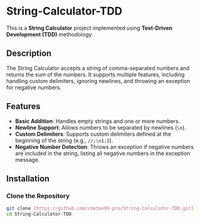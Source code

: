 # String-Calculator-TDD

This is a **String Calculator** project implemented using **Test-Driven Development (TDD)** methodology.

## Description

The String Calculator accepts a string of comma-separated numbers and returns the sum of the numbers. It supports multiple features, including handling custom delimiters, ignoring newlines, and throwing an exception for negative numbers.

## Features

- **Basic Addition**: Handles empty strings and one or more numbers.
- **Newline Support**: Allows numbers to be separated by newlines (`\n`).
- **Custom Delimiters**: Supports custom delimiters defined at the beginning of the string (e.g., `//;\n1;2`).
- **Negative Number Detection**: Throws an exception if negative numbers are included in the string, listing all negative numbers in the exception message.

## Installation

### Clone the Repository

```bash
git clone [https://github.com/chetan95-pro/String-Calculator-TDD.git]
cd String-Calculator-TDD
